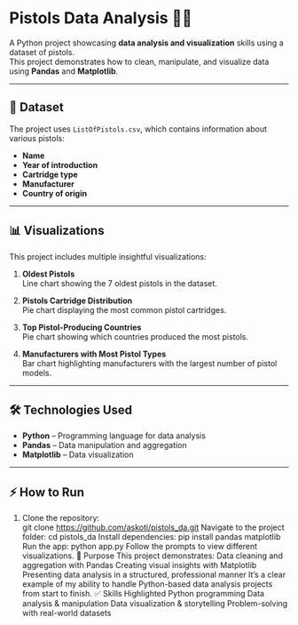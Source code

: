 # Pistols Data Analysis 🧐🔫

A Python project showcasing **data analysis and visualization** skills using a dataset of pistols.  
This project demonstrates how to clean, manipulate, and visualize data using **Pandas** and **Matplotlib**.

---

## 📂 Dataset

The project uses `ListOfPistols.csv`, which contains information about various pistols:

- **Name**  
- **Year of introduction**  
- **Cartridge type**  
- **Manufacturer**  
- **Country of origin**  

---

## 📊 Visualizations

This project includes multiple insightful visualizations:

1. **Oldest Pistols**  
   Line chart showing the 7 oldest pistols in the dataset.

2. **Pistols Cartridge Distribution**  
   Pie chart displaying the most common pistol cartridges.

3. **Top Pistol-Producing Countries**  
   Pie chart showing which countries produced the most pistols.

4. **Manufacturers with Most Pistol Types**  
   Bar chart highlighting manufacturers with the largest number of pistol models.

---

## 🛠️ Technologies Used

- **Python** – Programming language for data analysis  
- **Pandas** – Data manipulation and aggregation  
- **Matplotlib** – Data visualization  

---

## ⚡ How to Run

1. Clone the repository:  
git clone https://github.com/askoti/pistols_da.git
Navigate to the project folder:
cd pistols_da
Install dependencies:
pip install pandas matplotlib
Run the app:
python app.py
Follow the prompts to view different visualizations.
🎯 Purpose
This project demonstrates:
Data cleaning and aggregation with Pandas
Creating visual insights with Matplotlib
Presenting data analysis in a structured, professional manner
It’s a clear example of my ability to handle Python-based data analysis projects from start to finish.
✅ Skills Highlighted
Python programming
Data analysis & manipulation
Data visualization & storytelling
Problem-solving with real-world datasets
